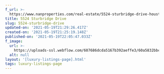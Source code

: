 ```yaml
---
f_url: >-
  https://www.nanproperties.com/real-estate/5524-sturbridge-drive-houston-tx-77056/31982409/105375659
title: 5524 Sturbridge Drive
slug: 5524-sturbridge-drive
updated-on: '2021-05-19T21:29:26.417Z'
created-on: '2021-05-19T21:25:19.148Z'
published-on: '2021-05-19T22:05:47.033Z'
f_image:
  url: >-
    https://uploads-ssl.webflow.com/607686dcda5167b392aeffe3/60a5832bbc347612c0cee049_WEBSTIE_DEMENSION_FOR_PHOTOS__1__copy_3.jpeg
  alt: null
layout: '[luxury-listings-page].html'
tags: luxury-listings-page
---
```



